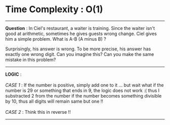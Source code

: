# Time Complexity : O(1)

---
**Question** : In Ciel's restaurant, a waiter is training. Since the waiter isn't good at arithmetic, sometimes he gives guests wrong change. Ciel gives him a simple problem. What is A-B (A minus B) ?

Surprisingly, his answer is wrong. To be more precise, his answer has exactly one wrong digit. Can you imagine this? Can you make the same mistake in this problem?

---
**LOGIC** : <br /><br/>
*CASE 1* : If the number is positive, simply add one to it ... but wait what if the number is 29 or something that ends in 9, 
the logic does not work :( thus I substracted 2 from the number if the number becomes something divisible by 10, thus all digits will remain same but one !!
<br/><br/>
*CASE 2* : Think this in reverse !!

---
